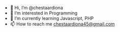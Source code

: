 - 👋 Hi, I’m @chestaardiona
- 👀 I’m interested in Programming
- 🌱 I’m currently learning Javascript, PHP
- 📫 How to reach me chestaardiona45@gmail.com


<!---
chestaardiona/chestaardiona is a ✨ special ✨ repository because its `README.md` (this file) appears on your GitHub profile.
You can click the Preview link to take a look at your changes.
--->
